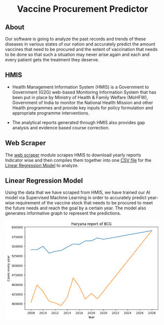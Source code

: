 <div align="center">

# Vaccine Procurement Predictor
</div>

## About

Our  software is going to analyze the past records and trends of  these diseases in 
various states of our nation and accurately predict the amount vaccines that need to be procured 
and the extent of vaccination that needs to be done so that such a situation may never arise again 
and each and every patient gets the treatment they deserve. 

## HMIS

- Health Management Information System (HMIS) is a Government to Government (G2G) web-based 
Monitoring Information System that has been put in place by Ministry of Health & Family Welfare (MoHFW), 
Government of India to monitor the National Health Mission and other Health programmes and 
provide key inputs for policy formulation and appropriate programme interventions.

- The analytical reports generated through HMIS also provides gap analysis and evidence based 
course correction.

## Web Scraper

The [web scraper](./Web%20Scraper/scraper.py) module scrapes HMIS to download yearly reports Indicator wise and then compiles them together into one [CSV file](./Web%20Scraper/compiled_report.csv) for the [Linear Regression Model](./VPP.ipynb) to analyze.

## Linear Regression Model

Using the data that we have scraped from HMIS, we have trained our AI model via Supervised Machine Learning
in order to accurately predict year-wise requirement of the vaccine stock that needs to be procured 
to meet the future needs and reach the goal by a certain year. The model also generates informative graph to represent the predictions.

<img src="./media/haryana-bcg-2028.png" alt="BCG Report for Haryana 2028" width="600rem">
